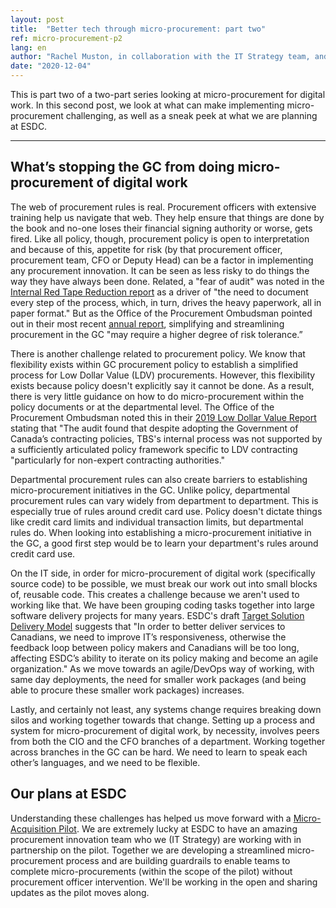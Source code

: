 ```yaml
---
layout: post
title:  "Better tech through micro-procurement: part two"
ref: micro-procurement-p2
lang: en
author: "Rachel Muston, in collaboration with the IT Strategy team, and procurement experts at ESDC"
date: "2020-12-04"
---
```

<!--markdownlint-disable MD033-->
This is part two of a two-part series looking at micro-procurement for digital work.
In this second post, we look at what can make implementing micro-procurement challenging, as well as a sneak peek at what we are planning at ESDC.

***

## What’s stopping the GC from doing micro-procurement of digital work

The web of procurement rules is real.
Procurement officers with extensive training help us navigate that web.
They help ensure that things are done by the book and no-one loses their financial signing authority or worse, gets fired.
Like all policy, though, procurement policy is open to interpretation and because of this, appetite for risk (by that procurement officer, procurement team, CFO or Deputy Head) can be a factor in implementing any procurement innovation.
It can be seen as less risky to do things the way they have always been done.
Related, a "fear of audit" was noted in the [Internal Red Tape Reduction report](https://internal-red-tape-reduction-report.github.io/chapter-3/#roles-and-expectations-are-unmet) as a driver of "the need to document every step of the process, which, in turn, drives the heavy paperwork, all in paper format."
But as the Office of the Procurement Ombudsman pointed out in their most recent [annual report](http://opo-boa.gc.ca/rapports-reports/2019-2020/index-eng.html#s1-1), simplifying and streamlining procurement in the GC "may require a higher degree of risk tolerance.”

There is another challenge related to procurement policy.
We know that flexibility exists within GC procurement policy to establish a simplified process for Low Dollar Value (LDV) procurements.
However, this flexibility exists because policy doesn't explicitly say it cannot be done.
As a result, there is very little guidance on how to do micro-procurement within the policy documents or at the departmental level.
The Office of the Procurement Ombudsman noted this in their [2019 Low Dollar Value Report](http://opo-boa.gc.ca/faiblevaleur-dollarvalue-eng.html#s4.2) stating that "The audit found that despite adopting the Government of Canada’s contracting policies, TBS's internal process was not supported by a sufficiently articulated policy framework specific to LDV contracting "particularly for non-expert contracting authorities."

Departmental procurement rules can also create barriers to establishing micro-procurement initiatives in the GC.
Unlike policy, departmental procurement rules can vary widely from department to department.
This is especially true of rules around credit card use.
Policy doesn't dictate things like credit card limits and individual transaction limits, but departmental rules do.
When looking into establishing a micro-procurement initiative in the GC, a good first step would be to learn your department's rules around credit card use.

On the IT side, in order for micro-procurement of digital work (specifically source code) to be possible, we must break our work out into small blocks of, reusable code.
This creates a challenge because we aren't used to working like that.
We have been grouping coding tasks together into large software delivery projects for many years.
ESDC's draft [Target Solution Delivery Model](https://sara-sabr.github.io/ITStrategy/strategy-target-solution-delivery-model.html#business-case-strategic-context) suggests that "In order to better deliver services to Canadians, we need to improve IT’s responsiveness, otherwise the feedback loop between policy makers and Canadians will be too long, affecting ESDC’s ability to iterate on its policy making and become an agile organization."
As we move towards an agile/DevOps way of working, with same day deployments, the need for smaller work packages (and being able to procure these smaller work packages) increases.

Lastly, and certainly not least, any systems change requires breaking down silos and working together towards that change.
Setting up a process and system for micro-procurement of digital work, by necessity, involves peers from both the CIO and the CFO branches of a department.
Working together across branches in the GC can be hard.
We need to learn to speak each other’s languages, and we need to be flexible.

## Our plans at ESDC

Understanding these challenges has helped us move forward with a [Micro-Acquisition Pilot](https://sara-sabr.github.io/ITStrategy/micro-acquisition-pilot.html).
We are extremely lucky at ESDC to have an amazing procurement innovation team who we (IT Strategy) are working with in partnership on the pilot.
Together we are developing a streamlined micro-procurement process and are building guardrails to enable teams to complete micro-procurements (within the scope of the pilot) without procurement officer intervention.
We'll be working in the open and sharing updates as the pilot moves along.
